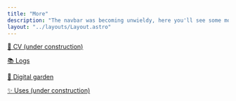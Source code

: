 ```yaml
---
title: "More"
description: "The navbar was becoming unwieldy, here you'll see some more of the various pages."
layout: "../layouts/Layout.astro"
---
```


[📜 CV (under construction)](/)

[📚 Logs](/logs)

[🌱 Digital garden](/garden)

[✨ Uses (under construction)](/)